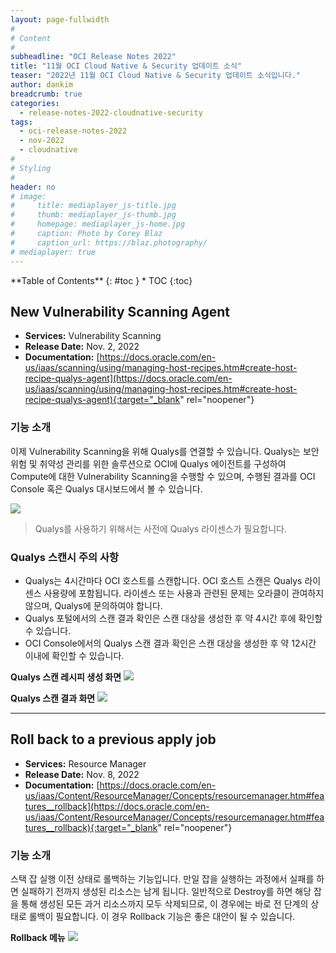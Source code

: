 ```yaml
---
layout: page-fullwidth
#
# Content
#
subheadline: "OCI Release Notes 2022"
title: "11월 OCI Cloud Native & Security 업데이트 소식"
teaser: "2022년 11월 OCI Cloud Native & Security 업데이트 소식입니다."
author: dankim
breadcrumb: true
categories:
  - release-notes-2022-cloudnative-security
tags:
  - oci-release-notes-2022
  - nov-2022
  - cloudnative
#
# Styling
#
header: no
# image:
#     title: mediaplayer_js-title.jpg
#     thumb: mediaplayer_js-thumb.jpg
#     homepage: mediaplayer_js-home.jpg
#     caption: Photo by Corey Blaz
#     caption_url: https://blaz.photography/
# mediaplayer: true
---
```


<div class="panel radius" markdown="1">
**Table of Contents**
{: #toc }
*  TOC
{:toc}
</div>

## New Vulnerability Scanning Agent
* **Services:** Vulnerability Scanning
* **Release Date:** Nov. 2, 2022
* **Documentation:** [https://docs.oracle.com/en-us/iaas/scanning/using/managing-host-recipes.htm#create-host-recipe-qualys-agent](https://docs.oracle.com/en-us/iaas/scanning/using/managing-host-recipes.htm#create-host-recipe-qualys-agent){:target="_blank" rel="noopener"} 

### 기능 소개
이제 Vulnerability Scanning을 위해 Qualys를 연결할 수 있습니다. Qualys는 보안 위험 및 취약성 관리를 위한 솔루션으로 OCI에 Qualys 에이전트를 구성하여 Compute에 대한 Vulnerability Scanning을 수행할 수 있으며, 수행된 결과를 OCI Console 혹은 Qualys 대시보드에서 볼 수 있습니다.

![]({{site.urlblogimg2022_2023}}/assets/img/cloudnative-security/2022/oci-cloudnative-security-release-notes-11-0.png)

> Qualys를 사용하기 위해서는 사전에 Qualys 라이센스가 필요합니다.

### Qualys 스캔시 주의 사항
* Qualys는 4시간마다 OCI 호스트를 스캔합니다. OCI 호스트 스캔은 Qualys 라이센스 사용량에 포함됩니다. 라이센스 또는 사용과 관련된 문제는 오라클이 관여하지 않으며, Qualys에 문의하여야 합니다.
* Qualys 포털에서의 스캔 결과 확인은 스캔 대상을 생성한 후 약 4시간 후에 확인할 수 있습니다.
* OCI Console에서의 Qualys 스캔 결과 확인은 스캔 대상을 생성한 후 약 12시간 이내에 확인할 수 있습니다.

**Qualys 스캔 레시피 생성 화면**
![]({{site.urlblogimg2022_2023}}/assets/img/cloudnative-security/2022/oci-cloudnative-security-release-notes-11-1.png)

**Qualys 스캔 결과 화면**
![]({{site.urlblogimg2022_2023}}/assets/img/cloudnative-security/2022/oci-cloudnative-security-release-notes-11-2.png)

---

## Roll back to a previous apply job
* **Services:** Resource Manager
* **Release Date:** Nov. 8, 2022
* **Documentation:** [https://docs.oracle.com/en-us/iaas/Content/ResourceManager/Concepts/resourcemanager.htm#features__rollback](https://docs.oracle.com/en-us/iaas/Content/ResourceManager/Concepts/resourcemanager.htm#features__rollback){:target="_blank" rel="noopener"} 

### 기능 소개
스택 잡 실행 이전 상태로 롤백하는 기능입니다. 만일 잡을 실행하는 과정에서 실패를 하면 실패하기 전까지 생성된 리소스는 남게 됩니다. 일반적으로 Destroy를 하면 해당 잡을 통해 생성된 모든 과거 리소스까지 모두 삭제되므로, 이 경우에는 바로 전 단계의 상태로 롤백이 필요합니다. 이 경우 Rollback 기능은 좋은 대안이 될 수 있습니다.

**Rollback 메뉴**
![]({{site.urlblogimg2022_2023}}/assets/img/cloudnative-security/2022/oci-cloudnative-security-release-notes-11-3.png)